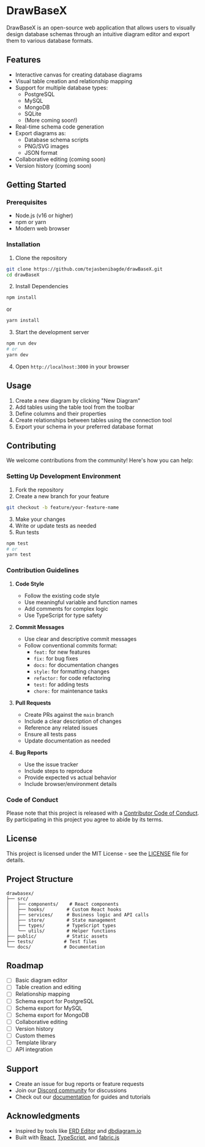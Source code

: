 # DrawBaseX

DrawBaseX is an open-source web application that allows users to visually design database schemas through an intuitive diagram editor and export them to various database formats.

## Features

- Interactive canvas for creating database diagrams
- Visual table creation and relationship mapping
- Support for multiple database types:
  - PostgreSQL
  - MySQL
  - MongoDB
  - SQLite
  - (More coming soon!)
- Real-time schema code generation
- Export diagrams as:
  - Database schema scripts
  - PNG/SVG images
  - JSON format
- Collaborative editing (coming soon)
- Version history (coming soon)

## Getting Started

### Prerequisites

- Node.js (v16 or higher)
- npm or yarn
- Modern web browser

### Installation

1. Clone the repository 

``` bash
git clone https://github.com/tejasbenibagde/drawBaseX.git
cd drawBaseX
```

2. Install Dependencies

``` bash
npm install
```
or
``` bash
yarn install
```

3. Start the development server

``` bash
npm run dev
# or
yarn dev
```

4. Open `http://localhost:3000` in your browser

## Usage

1. Create a new diagram by clicking "New Diagram"
2. Add tables using the table tool from the toolbar
3. Define columns and their properties
4. Create relationships between tables using the connection tool
5. Export your schema in your preferred database format

## Contributing

We welcome contributions from the community! Here's how you can help:

### Setting Up Development Environment

1. Fork the repository
2. Create a new branch for your feature
```bash
git checkout -b feature/your-feature-name
```
3. Make your changes
4. Write or update tests as needed
5. Run tests
```bash
npm test
# or
yarn test
```

### Contribution Guidelines

1. **Code Style**
   - Follow the existing code style
   - Use meaningful variable and function names
   - Add comments for complex logic
   - Use TypeScript for type safety

2. **Commit Messages**
   - Use clear and descriptive commit messages
   - Follow conventional commits format:
     - `feat:` for new features
     - `fix:` for bug fixes
     - `docs:` for documentation changes
     - `style:` for formatting changes
     - `refactor:` for code refactoring
     - `test:` for adding tests
     - `chore:` for maintenance tasks

3. **Pull Requests**
   - Create PRs against the `main` branch
   - Include a clear description of changes
   - Reference any related issues
   - Ensure all tests pass
   - Update documentation as needed

4. **Bug Reports**
   - Use the issue tracker
   - Include steps to reproduce
   - Provide expected vs actual behavior
   - Include browser/environment details

### Code of Conduct

Please note that this project is released with a [Contributor Code of Conduct](CODE_OF_CONDUCT.md). By participating in this project you agree to abide by its terms.

## License

This project is licensed under the MIT License - see the [LICENSE](LICENSE) file for details.

## Project Structure

```
drawbasex/
├── src/
│   ├── components/    # React components
│   ├── hooks/        # Custom React hooks
│   ├── services/     # Business logic and API calls
│   ├── store/        # State management
│   ├── types/        # TypeScript types
│   └── utils/        # Helper functions
├── public/           # Static assets
├── tests/           # Test files
└── docs/            # Documentation
```

## Roadmap

- [ ] Basic diagram editor
- [ ] Table creation and editing
- [ ] Relationship mapping
- [ ] Schema export for PostgreSQL
- [ ] Schema export for MySQL
- [ ] Schema export for MongoDB
- [ ] Collaborative editing
- [ ] Version history
- [ ] Custom themes
- [ ] Template library
- [ ] API integration

## Support

- Create an issue for bug reports or feature requests
- Join our [Discord community](link-to-discord) for discussions
- Check out our [documentation](link-to-docs) for guides and tutorials

## Acknowledgments

- Inspired by tools like [ERD Editor](https://erdeditor.com/) and [dbdiagram.io](https://dbdiagram.io)
- Built with [React](https://reactjs.org/), [TypeScript](https://www.typescriptlang.org/), and [fabric.js](http://fabricjs.com/)
```

